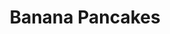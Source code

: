 ---
title: Banana Pancakes
metadata:
  servings: '1'
  course: Breakfast
  source: https://www.panmacmillan.com/blogs/lifestyle-wellbeing/joe-wicks-protein-pancakes-recipe-body-coach
  title: Banana Pancakes
ingredients:
- name: baking powder
  amount: 1 pinch
- name: egg
  amount: '1'
- name: coconut oil
  amount: 1 tsp
- name: protein powder
  amount: 1 scoop
- name: oats
  amount: 25 g
- name: banana
  amount: '1'
cookware:
- name: blender
- name: frying pan
- name: spatula
steps:
- description: Put banana, protein powder, egg, oats and baking powder into the blender
    and whizz until smooth.
- description: Add coconut oil to a frying pan on a high heat and then add a scoop
    of the mixture to the pan to cook (I use a 1/4 cup measure). Cook until it's solidified
    and then flip with a spatula to cook the other side.
- description: Work your way through the rest of the mixture, and then serve with
    your favourite toppings.

---